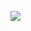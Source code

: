 <div style="display: inline_block"><br>
<img src="https://skillicons.dev/icons?i=c,java,python,js,html,css"/>
</div>
